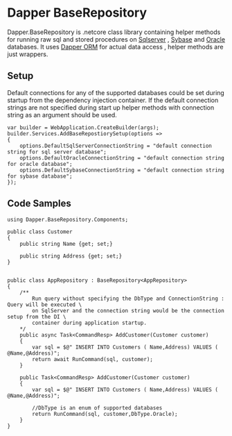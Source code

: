 # Dapper BaseRepository
Dapper.BaseRepository is .netcore class library containing helper methods for running raw sql and stored procedures on [Sqlserver](https://en.wikipedia.org/wiki/Microsoft_SQL_Server) , [Sybase](https://en.wikipedia.org/wiki/Adaptive_Server_Enterprise) and [Oracle](https://en.wikipedia.org/wiki/Oracle_Database) databases. It uses [Dapper ORM](https://github.com/DapperLib/Dapper) for actual data access , helper methods are just wrappers.

## Setup
Default connections for any of the supported databases could be set during startup from the dependency injection container. If the default connection strings are not specified during start up helper methods with connection string as an argument should be used.

```
var builder = WebApplication.CreateBuilder(args);
builder.Services.AddBaseRepostiorySetup(options =>
{
    options.DefaultSqlServerConnectionString = "default connection string for sql server database";
    options.DefaultOracleConnectionString = "default connection string for oracle database";
    options.DefaultSybaseConnectionString = "default connection string for sybase database";
});

```

## Code Samples

```
using Dapper.BaseRepository.Components;

public class Customer
{
    public string Name {get; set;}

    public string Address {get; set;}
}


public class AppRepository : BaseRepository<AppRepository>
{
    /**
        Run query without specifying the DbType and ConnectionString : Query will be executed \
        on SqlServer and the connection string would be the connection setup from the DI \
        container during application startup.
    */ 
    public async Task<CommandResp> AddCustomer(Customer customer)
    {
        var sql = $@" INSERT INTO Customers ( Name,Address) VALUES ( @Name,@Address)";
        return await RunCommand(sql, customer);
    }

    public Task<CommandResp> AddCustomer(Customer customer)
    {
        var sql = $@" INSERT INTO Customers ( Name,Address) VALUES ( @Name,@Address)";

        //DbType is an enum of supported databases
        return RunCommand(sql, customer,DbType.Oracle);
    }
}
```
